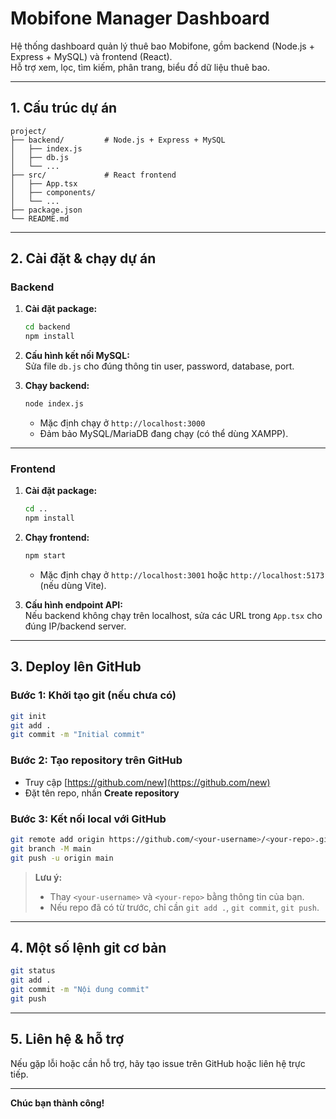 # Mobifone Manager Dashboard

Hệ thống dashboard quản lý thuê bao Mobifone, gồm backend (Node.js + Express + MySQL) và frontend (React).  
Hỗ trợ xem, lọc, tìm kiếm, phân trang, biểu đồ dữ liệu thuê bao.

---

## 1. Cấu trúc dự án

```
project/
├── backend/         # Node.js + Express + MySQL
│   ├── index.js
│   ├── db.js
│   └── ...
├── src/             # React frontend
│   ├── App.tsx
│   ├── components/
│   └── ...
├── package.json
└── README.md
```

---

## 2. Cài đặt & chạy dự án

### Backend

1. **Cài đặt package:**
    ```sh
    cd backend
    npm install
    ```

2. **Cấu hình kết nối MySQL:**  
   Sửa file `db.js` cho đúng thông tin user, password, database, port.

3. **Chạy backend:**
    ```sh
    node index.js
    ```
   - Mặc định chạy ở `http://localhost:3000`
   - Đảm bảo MySQL/MariaDB đang chạy (có thể dùng XAMPP).

---

### Frontend

1. **Cài đặt package:**
    ```sh
    cd ..
    npm install
    ```

2. **Chạy frontend:**
    ```sh
    npm start
    ```
   - Mặc định chạy ở `http://localhost:3001` hoặc `http://localhost:5173` (nếu dùng Vite).

3. **Cấu hình endpoint API:**  
   Nếu backend không chạy trên localhost, sửa các URL trong `App.tsx` cho đúng IP/backend server.

---

## 3. Deploy lên GitHub

### Bước 1: Khởi tạo git (nếu chưa có)

```sh
git init
git add .
git commit -m "Initial commit"
```

### Bước 2: Tạo repository trên GitHub

- Truy cập [https://github.com/new](https://github.com/new)
- Đặt tên repo, nhấn **Create repository**

### Bước 3: Kết nối local với GitHub

```sh
git remote add origin https://github.com/<your-username>/<your-repo>.git
git branch -M main
git push -u origin main
```

> **Lưu ý:**  
> - Thay `<your-username>` và `<your-repo>` bằng thông tin của bạn.
> - Nếu repo đã có từ trước, chỉ cần `git add .`, `git commit`, `git push`.

---

## 4. Một số lệnh git cơ bản

```sh
git status
git add .
git commit -m "Nội dung commit"
git push
```

---

## 5. Liên hệ & hỗ trợ

Nếu gặp lỗi hoặc cần hỗ trợ, hãy tạo issue trên GitHub hoặc liên hệ trực tiếp.

---

**Chúc bạn thành công!**